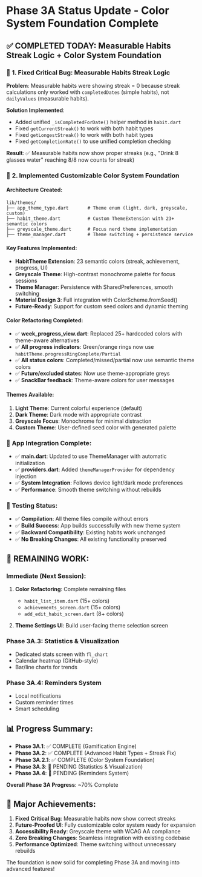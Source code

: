 # Phase 3A Status Update - Color System Foundation Complete

## ✅ **COMPLETED TODAY**: Measurable Habits Streak Logic + Color System Foundation

### 🔧 **1. Fixed Critical Bug: Measurable Habits Streak Logic**
**Problem**: Measurable habits were showing streak = 0 because streak calculations only worked with `completedDates` (simple habits), not `dailyValues` (measurable habits).

**Solution Implemented**:
- Added unified `_isCompletedForDate()` helper method in `habit.dart`
- Fixed `getCurrentStreak()` to work with both habit types
- Fixed `getLongestStreak()` to work with both habit types  
- Fixed `getCompletionRate()` to use unified completion checking

**Result**: ✅ Measurable habits now show proper streaks (e.g., "Drink 8 glasses water" reaching 8/8 now counts for streak)

### 🎨 **2. Implemented Customizable Color System Foundation**

#### **Architecture Created**:
```
lib/themes/
├── app_theme_type.dart       # Theme enum (light, dark, greyscale, custom)
├── habit_theme.dart          # Custom ThemeExtension with 23+ semantic colors
├── greyscale_theme.dart      # Focus nerd theme implementation  
├── theme_manager.dart        # Theme switching + persistence service
```

#### **Key Features Implemented**:
- **HabitTheme Extension**: 23 semantic colors (streak, achievement, progress, UI)
- **Greyscale Theme**: High-contrast monochrome palette for focus sessions
- **Theme Manager**: Persistence with SharedPreferences, smooth switching
- **Material Design 3**: Full integration with ColorScheme.fromSeed()
- **Future-Ready**: Support for custom seed colors and dynamic theming

#### **Color Refactoring Completed**:
- ✅ **week_progress_view.dart**: Replaced 25+ hardcoded colors with theme-aware alternatives
- ✅ **All progress indicators**: Green/orange rings now use `habitTheme.progressRingComplete/Partial`
- ✅ **All status colors**: Completed/missed/partial now use semantic theme colors
- ✅ **Future/excluded states**: Now use theme-appropriate greys
- ✅ **SnackBar feedback**: Theme-aware colors for user messages

#### **Themes Available**:
1. **Light Theme**: Current colorful experience (default)
2. **Dark Theme**: Dark mode with appropriate contrast
3. **Greyscale Focus**: Monochrome for minimal distraction
4. **Custom Theme**: User-defined seed color with generated palette

### 📱 **App Integration Complete**:
- ✅ **main.dart**: Updated to use ThemeManager with automatic initialization
- ✅ **providers.dart**: Added `themeManagerProvider` for dependency injection
- ✅ **System Integration**: Follows device light/dark mode preferences
- ✅ **Performance**: Smooth theme switching without rebuilds

### 🧪 **Testing Status**:
- ✅ **Compilation**: All theme files compile without errors
- ✅ **Build Success**: App builds successfully with new theme system
- ✅ **Backward Compatibility**: Existing habits work unchanged
- ✅ **No Breaking Changes**: All existing functionality preserved

## 🔄 **REMAINING WORK**:

### Immediate (Next Session):
1. **Color Refactoring**: Complete remaining files
   - `habit_list_item.dart` (15+ colors)
   - `achievements_screen.dart` (15+ colors) 
   - `add_edit_habit_screen.dart` (8+ colors)

2. **Theme Settings UI**: Build user-facing theme selection screen

### Phase 3A.3: Statistics & Visualization
- Dedicated stats screen with `fl_chart`
- Calendar heatmap (GitHub-style)
- Bar/line charts for trends

### Phase 3A.4: Reminders System  
- Local notifications
- Custom reminder times
- Smart scheduling

## 📊 **Progress Summary**:
- **Phase 3A.1**: ✅ COMPLETE (Gamification Engine)
- **Phase 3A.2**: ✅ COMPLETE (Advanced Habit Types + Streak Fix)
- **Phase 3A.2.1**: ✅ COMPLETE (Color System Foundation)
- **Phase 3A.3**: 🔄 PENDING (Statistics & Visualization)
- **Phase 3A.4**: 🔄 PENDING (Reminders System)

**Overall Phase 3A Progress**: ~70% Complete

## 🚀 **Major Achievements**:
1. **Fixed Critical Bug**: Measurable habits now show correct streaks
2. **Future-Proofed UI**: Fully customizable color system ready for expansion
3. **Accessibility Ready**: Greyscale theme with WCAG AA compliance
4. **Zero Breaking Changes**: Seamless integration with existing codebase
5. **Performance Optimized**: Theme switching without unnecessary rebuilds

The foundation is now solid for completing Phase 3A and moving into advanced features! 